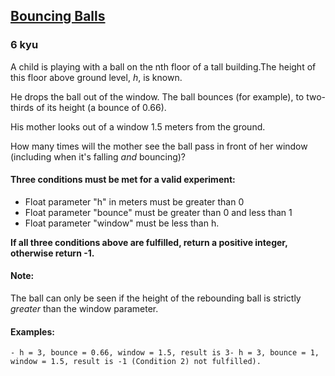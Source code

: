 <h2><a href=https://www.codewars.com/kata/5544c7a5cb454edb3c000047/train/javascript target="_blank">Bouncing Balls</a></h2><h3>6 kyu</h3><p>A child is playing with a ball on the nth floor of a tall building.The height of this floor above ground level, <em>h</em>, is known. </p><p>He drops the ball out of the window. The ball bounces (for example), to two-thirds of its height (a bounce of 0.66).</p><p>His mother looks out of a window 1.5 meters from the ground.</p><p>How many times will the mother see the ball pass in front of her window (including when it's falling <em>and</em> bouncing)?</p><h4 id="three-conditions-must-be-met-for-a-valid-experiment">Three conditions must be met for a valid experiment:</h4><ul><li>Float parameter "h" in meters must be greater than 0</li><li>Float parameter "bounce" must be greater than 0 and less than 1</li><li>Float parameter "window" must be less than h.</li></ul><p><strong>If all three conditions above are fulfilled, return a positive integer, otherwise return -1.</strong></p><h4 id="note">Note:</h4><p>The ball can only be seen if the height of the rebounding ball is strictly <em>greater</em> than the window parameter.</p><h4 id="examples">Examples:</h4><pre><code>- h = 3, bounce = 0.66, window = 1.5, result is 3- h = 3, bounce = 1, window = 1.5, result is -1 (Condition 2) not fulfilled).</code></pre>